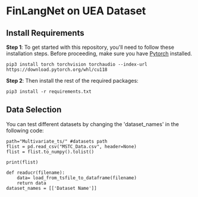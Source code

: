 # FinLangNet on UEA Dataset


## Install Requirements
**Step 1**: To get started with this repository, you'll need to follow these installation steps. Before proceeding, make sure you have [Pytorch](https://pytorch.org/get-started/previous-versions/) installed. 
```
pip3 install torch torchvision torchaudio --index-url https://download.pytorch.org/whl/cu118
```

**Step 2**: Then install the rest of the required packages:
```
pip3 install -r requirements.txt
```


## Data Selection

You can test different datasets by changing the 'dataset_names' in the following code:

```
path="Multivariate_ts/" #datasets path 
flist = pd.read_csv("MSTC_Data.csv", header=None)
flist = flist.to_numpy().tolist()

print(flist)

def readucr(filename):
    data= load_from_tsfile_to_dataframe(filename)
    return data
dataset_names = [['Dataset Name']]
```






